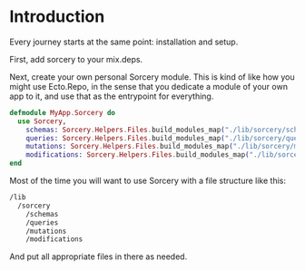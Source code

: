 # Introduction

Every journey starts at the same point: installation and setup.

First, add sorcery to your mix.deps.

Next, create your own personal Sorcery module. This is kind of like how you might use Ecto.Repo, in the sense that you dedicate a module of your own app to it, and use that as the entrypoint for everything.

```elixir
defmodule MyApp.Sorcery do
  use Sorcery,
    schemas: Sorcery.Helpers.Files.build_modules_map("./lib/sorcery/schemas", MyApp.Sorcery.Schemas),
    queries: Sorcery.Helpers.Files.build_modules_map("./lib/sorcery/queries", MyApp.Sorcery.Schemas),
    mutations: Sorcery.Helpers.Files.build_modules_map("./lib/sorcery/mutations", MyApp.Sorcery.Schemas),
    modifications: Sorcery.Helpers.Files.build_modules_map("./lib/sorcery/modifications", MyApp.Sorcery.Schemas),
end
```

Most of the time you will want to use Sorcery with a file structure like this:

```bash
/lib
  /sorcery
    /schemas
    /queries
    /mutations
    /modifications
```

And put all appropriate files in there as needed.
